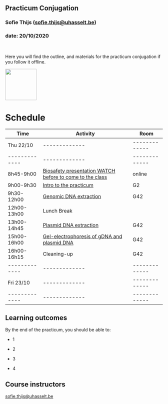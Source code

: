 ## Practicum Conjugation
### Sofie Thijs (sofie.thijs@uhasselt.be)
### date: 20/10/2020


&nbsp;
&nbsp;
&nbsp;


Here you will find the outline, and materials for the practicum conjugation if you follow it offline.


<img src="https://photos1.blogger.com/blogger/4566/894/1600/conjugation-contact2.jpg" width="100px">


# Schedule
| Time  | Activity | Room |
| ------------- | ------------- |------------- |
| Thu 22/10     | ------------- |------------- |
| ------------- | ------------- |------------- |
| 8h45-9h00     | [Biosafety presentation WATCH before to come to the class](https://github.com/Sofie8/Course-MOGEN/blob/main/biosafety.md)| online |
| 9h00-9h30   | [Intro to the practicum](https://github.com/Sofie8/Course-MOGEN/blob/main/INTRO.md)| G2 |
| 9h30-12h00   | [Genomic DNA extraction](https://github.com/Sofie8/Course-MOGEN/blob/main/gDNA-extraction.md)| G42 |
| 12h00-13h00   | Lunch Break  |
| 13h00-14h45   | [Plasmid DNA extraction](https://github.com/Sofie8/Course-MOGEN/blob/main/plasmidDNA-extraction.md)| G42 |
| 15h00-16h00   | [Gel-electrophoresis of gDNA and plasmid DNA](https://github.com/Sofie8/Course-MOGEN/blob/main/GEF.md)| G42 |
| 16h00-16h15   | Cleaning-up| G42 |
| ------------- | ------------- |------------- |
| Fri 23/10     | ------------- |------------- |
| ------------- | ------------- |------------- |


## Learning outcomes
By the end of the practicum, you should be able to:  

- 1

- 2  

- 3  

- 4


## Course instructors
sofie.thijs@uhasselt.be
